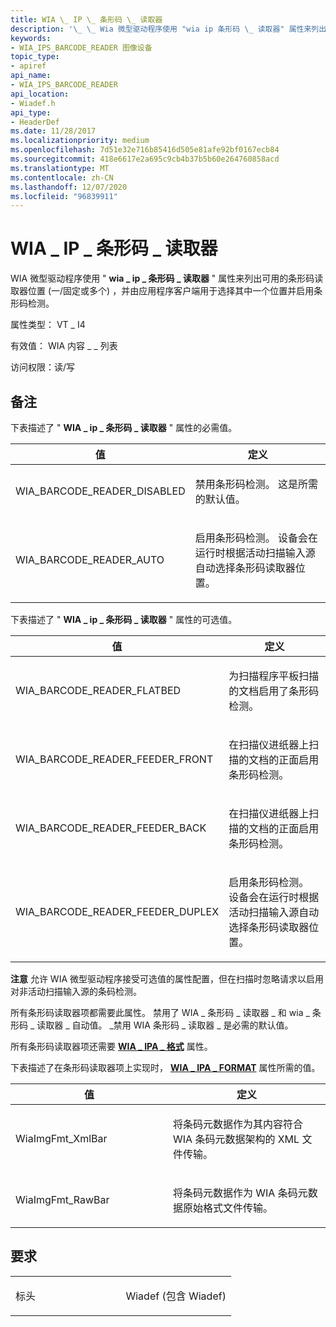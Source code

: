 ```yaml
---
title: WIA \_ IP \_ 条形码 \_ 读取器
description: '\_ \_ Wia 微型驱动程序使用 "wia ip 条形码 \_ 读取器" 属性来列出可用的条形码读取器位置 (一/固定或多个) ，并由应用程序客户端用于选择其中一个位置并启用条形码检测。'
keywords:
- WIA_IPS_BARCODE_READER 图像设备
topic_type:
- apiref
api_name:
- WIA_IPS_BARCODE_READER
api_location:
- Wiadef.h
api_type:
- HeaderDef
ms.date: 11/28/2017
ms.localizationpriority: medium
ms.openlocfilehash: 7d51e32e716b85416d505e81afe92bf0167ecb84
ms.sourcegitcommit: 418e6617e2a695c9cb4b37b5b60e264760858acd
ms.translationtype: MT
ms.contentlocale: zh-CN
ms.lasthandoff: 12/07/2020
ms.locfileid: "96839911"
---
```

# <a name="wia_ips_barcode_reader"></a>WIA \_ IP \_ 条形码 \_ 读取器


WIA 微型驱动程序使用 " **wia \_ ip \_ 条形码 \_ 读取器** " 属性来列出可用的条形码读取器位置 (一/固定或多个) ，并由应用程序客户端用于选择其中一个位置并启用条形码检测。




属性类型： VT \_ I4

有效值： WIA 内容 \_ \_ 列表

访问权限：读/写

<a name="remarks"></a>备注
-------

下表描述了 " **WIA \_ ip \_ 条形码 \_ 读取器** " 属性的必需值。

<table>
<colgroup>
<col width="50%" />
<col width="50%" />
</colgroup>
<thead>
<tr class="header">
<th>值</th>
<th>定义</th>
</tr>
</thead>
<tbody>
<tr class="odd">
<td><p>WIA_BARCODE_READER_DISABLED</p></td>
<td><p>禁用条形码检测。 这是所需的默认值。</p></td>
</tr>
<tr class="even">
<td><p>WIA_BARCODE_READER_AUTO</p></td>
<td><p>启用条形码检测。 设备会在运行时根据活动扫描输入源自动选择条形码读取器位置。</p></td>
</tr>
</tbody>
</table>

 

下表描述了 " **WIA \_ ip \_ 条形码 \_ 读取器** " 属性的可选值。

<table>
<colgroup>
<col width="50%" />
<col width="50%" />
</colgroup>
<thead>
<tr class="header">
<th>值</th>
<th>定义</th>
</tr>
</thead>
<tbody>
<tr class="odd">
<td><p>WIA_BARCODE_READER_FLATBED</p></td>
<td><p>为扫描程序平板扫描的文档启用了条形码检测。</p></td>
</tr>
<tr class="even">
<td><p>WIA_BARCODE_READER_FEEDER_FRONT</p></td>
<td><p>在扫描仪进纸器上扫描的文档的正面启用条形码检测。</p></td>
</tr>
<tr class="odd">
<td><p>WIA_BARCODE_READER_FEEDER_BACK</p></td>
<td><p>在扫描仪进纸器上扫描的文档的正面启用条形码检测。</p></td>
</tr>
<tr class="even">
<td><p>WIA_BARCODE_READER_FEEDER_DUPLEX</p></td>
<td><p>启用条形码检测。 设备会在运行时根据活动扫描输入源自动选择条形码读取器位置。</p></td>
</tr>
</tbody>
</table>

 

**注意**  允许 WIA 微型驱动程序接受可选值的属性配置，但在扫描时忽略请求以启用对非活动扫描输入源的条码检测。

 

所有条形码读取器项都需要此属性。 禁用了 WIA \_ 条形码 \_ 读取器 \_ 和 wia \_ 条形码 \_ 读取器 \_ 自动值。 \_禁用 WIA 条形码 \_ 读取器 \_ 是必需的默认值。

所有条形码读取器项还需要 [**WIA \_ IPA \_ 格式**](wia-ipa-format.md) 属性。

下表描述了在条形码读取器项上实现时， [**WIA \_ IPA \_ FORMAT**](wia-ipa-format.md) 属性所需的值。

<table>
<colgroup>
<col width="50%" />
<col width="50%" />
</colgroup>
<thead>
<tr class="header">
<th>值</th>
<th>定义</th>
</tr>
</thead>
<tbody>
<tr class="odd">
<td><p>WiaImgFmt_XmlBar</p></td>
<td><p>将条码元数据作为其内容符合 WIA 条码元数据架构的 XML 文件传输。</p></td>
</tr>
<tr class="even">
<td><p>WiaImgFmt_RawBar</p></td>
<td><p>将条码元数据作为 WIA 条码元数据原始格式文件传输。</p></td>
</tr>
</tbody>
</table>

 

<a name="requirements"></a>要求
------------

<table>
<colgroup>
<col width="50%" />
<col width="50%" />
</colgroup>
<tbody>
<tr class="odd">
<td><p>标头</p></td>
<td>Wiadef (包含 Wiadef) </td>
</tr>
</tbody>
</table>

 

 





